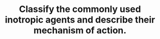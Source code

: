 ---
title: "Classify the commonly used inotropic agents and describe their mechanism of action."
entityType: SAQ
exam: PEX
college: CICM
year: 2010
sitting: A
question: 07
passRate: 60
lo:
- "[[C2d 2]]"
EC_expectedDomains:
- "This question required a classification based on chemical structure and class action."
- "Sympathomimetics, phosphodiesterase inhibitors, calcium sensitizers and cardiac glycosides should have been mentioned."
- "Discussion of receptors, second messengers, and the role of calcium was essential."
- "The question was aimed at “commonly used” agents, although some marks were awarded for discussion of calcium, glucagon and other rarely used drugs."
EC_extraCredit:
- "Better answers included diagrams illustrating the mechanism and point of action on the cardiac myocyte."
- "Additional detail was expected, subdividing Sympathomimetics into catecholamines (naturally occurring and synthetic), and non-catecholamines (direct and indirect acting)."
- "Further classification based on peripheral vasomotor action demonstrated greater understanding."
EC_errorsCommon:
- "Insufficient detail regarding mechanisms of action was a common observation."
resources:
- "Pharmacology and Physiology in Anaesthetic Practice, Stoelting 4 th Ed p293-320"
- "Basic and Clinical Pharmacology Katzung 10th Ed p121-198"
- "Pharmacology Rang & Dale 6th Ed p168-187, 290-291"
---